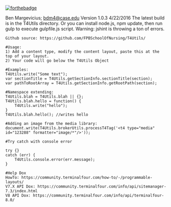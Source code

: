 [![forthebadge](http://forthebadge.com/images/badges/powered-by-case-western-reserve.svg)](http://forthebadge.com)

  Ben Margevicius; bdm4@case.edu
	Version 1.0.3 4/22/2016
	The latest build is in the T4Utils directory. Or you can install node.js, npm update, then run gulp to execute gulpfile.js script. Warning: jshint is throwing a ton of errors. 
	
	Github source: https://github.com/FPBSchoolOfNursing/T4Utils/
	
	#Usage:
	1) Add a content type, modify the content layout, paste this at the top of your layout. 
	2) Your code will go below the T4Utils Object
	
	#Examples:
	T4Utils.write("Some text"); 
	var sectionTitle = T4Utils.getSectionInfo.sectionTitle(section);
	var pathToRootArray = T4Utils.getSectionInfo.getRootPath(section);
	
	#Namespace extending:
	T4Utils.blah = T4Utils.blah || {};
	T4Utils.blah.hello = function() {
		T4Utils.write("hello");   
	}	
	T4Utils.blah.hello(); //writes hello
	
	#Adding an image from the media library:
	document.write(T4Utils.brokerUtils.processT4Tag('<t4 type="media" id="123288" formatter="image/*"/>'));
	
	#Try catch with console error 
	
	try {}
	catch (err) {
		T4Utils.console.error(err.message);
	}

	#Help Dox
	HowTo: https://community.terminalfour.com/how-to/-/programmable-layouts/
	V7.X API Dox: https://community.terminalfour.com/info/api/sitemanager-7.3/index.html
	V8 API Dox: https://community.terminalfour.com/info/api/terminalfour-8.0/
